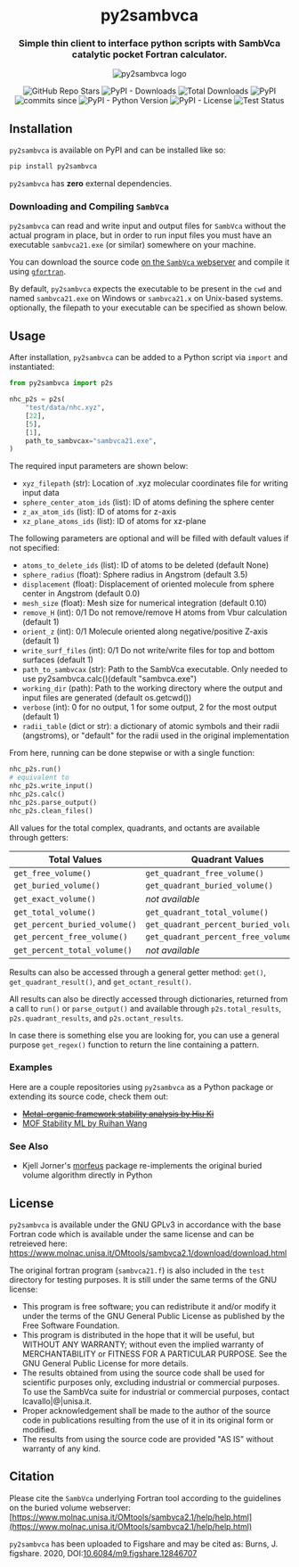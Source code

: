 <h1 align="center">py2sambvca</h1> 
<h3 align="center">Simple thin client to interface python scripts with SambVca catalytic pocket Fortran calculator.</h3>

<p align="center">
  <img alt="py2sambvca logo" src="https://github.com/JacksonBurns/py2sambvca/blob/main/py2sambvca_logo.png">
</p>

<p align="center">
  <img alt="GitHub Repo Stars" src="https://img.shields.io/github/stars/JacksonBurns/py2sambvca?style=social">
  <img alt="PyPI - Downloads" src="https://img.shields.io/pypi/dm/py2sambvca">
  <img alt="Total Downloads" src="https://static.pepy.tech/personalized-badge/py2sambvca?period=total&units=international_system&left_color=grey&right_color=blue&left_text=Downloads">
  <img alt="PyPI" src="https://img.shields.io/pypi/v/py2sambvca">
  <img alt="commits since" src="https://img.shields.io/github/commits-since/JacksonBurns/py2sambvca/latest.svg">
  <img alt="PyPI - Python Version" src="https://img.shields.io/pypi/pyversions/py2sambvca">
  <img alt="PyPI - License" src="https://img.shields.io/pypi/l/py2sambvca">
  <img alt="Test Status" src="https://github.com/JacksonBurns/py2sambvca/actions/workflows/run_tests.yml/badge.svg?branch=main&event=schedule">
</p>

## Installation
`py2sambvca` is available on PyPI and can be installed like so:
```python
pip install py2sambvca
```

`py2sambvca` has __zero__ external dependencies.

### Downloading and Compiling `SambVca`
`py2sambvca` can read and write input and output files for `SambVca` without the actual program in place, but in order to run input files you must have an executable `sambvca21.exe` (or similar) somewhere on your machine.

You can download the source code [on the `SambVca` webserver](https://www.aocdweb.com/OMtools/sambvca2.1/download/download.html) and compile it using [`gfortran`](https://gcc.gnu.org/wiki/GFortranBinaries).

By default, `py2sambvca` expects the executable to be present in the `cwd` and named `sambvca21.exe` on Windows or `sambvca21.x` on Unix-based systems. optionally, the filepath to your executable can be specified as shown below.

## Usage
After installation, `py2sambvca` can be added to a Python script via `import` and instantiated:
```python
from py2sambvca import p2s

nhc_p2s = p2s(
    "test/data/nhc.xyz",
    [22],
    [5],
    [1],
    path_to_sambvcax="sambvca21.exe",
)
```

The required input parameters are shown below:
 - `xyz_filepath` (str): Location of .xyz molecular coordinates file for writing input data
 - `sphere_center_atom_ids` (list): ID of atoms defining the sphere center
 - `z_ax_atom_ids` (list): ID of atoms for z-axis
 - `xz_plane_atoms_ids` (list): ID of atoms for xz-plane

The following parameters are optional and will be filled with default values if not specified:
 - `atoms_to_delete_ids` (list): ID of atoms to be deleted (default None)
 - `sphere_radius` (float): Sphere radius in Angstrom (default 3.5)
 - `displacement` (float): Displacement of oriented molecule from sphere center in Angstrom (default 0.0)
 - `mesh_size` (float): Mesh size for numerical integration (default 0.10)
 - `remove_H` (int): 0/1 Do not remove/remove H atoms from Vbur calculation (default 1)
 - `orient_z` (int): 0/1 Molecule oriented along negative/positive Z-axis (default 1)
 - `write_surf_files` (int): 0/1 Do not write/write files for top and bottom surfaces (default 1)
 - `path_to_sambvcax` (str): Path to the SambVca executable. Only needed to use py2sambvca.calc()(default "sambvca.exe")
 - `working_dir` (path): Path to the working directory where the output and input files are generated (default os.getcwd())
 - `verbose` (int): 0 for no output, 1 for some output, 2 for the most output (default 1)
 - `radii_table` (dict or str): a dictionary of atomic symbols and their radii (angstroms), or "default" for the radii used in the original implementation


From here, running can be done stepwise or with a single function:
```python
nhc_p2s.run()
# equivalent to
nhc_p2s.write_input()
nhc_p2s.calc()
nhc_p2s.parse_output()
nhc_p2s.clean_files()
```

All values for the total complex, quadrants, and octants are available through getters:

| Total Values | Quadrant Values | Octant Values |
| --- | --- | --- |
| `get_free_volume()` | `get_quadrant_free_volume()` | `get_octant_free_volume()` |
| `get_buried_volume()` | `get_quadrant_buried_volume()` | `get_octant_buried_volume()` |
| `get_exact_volume()` | _not available_ | _not available_ |
| `get_total_volume()` | `get_quadrant_total_volume()` | `get_octant_total_volume()` |
| `get_percent_buried_volume()` | `get_quadrant_percent_buried_volume()` | `get_octant_percent_buried_volume()` |
| `get_percent_free_volume()` | `get_quadrant_percent_free_volume()` | `get_octant_percent_free_volume()` |
| `get_percent_total_volume()` | _not available_ | _not available_ |

Results can also be accessed through a general getter method: `get()`, `get_quadrant_result()`, and `get_octant_result()`.

All results can also be directly accessed through dictionaries, returned from a call to `run()` or `parse_output()` and available through `p2s.total_results`, `p2s.quadrant_results`, and `p2s.octant_results`.

In case there is something else you are looking for, you can use a general purpose `get_regex()` function to return the line containing a pattern.

### Examples
Here are a couple repositories using `py2sambvca` as a Python package or extending its source code, check them out:
 - ~~[Metal-organic framework stability analysis by Hiu Ki](https://github.com/hiukiwong/mof-stability-ml)~~
 - [MOF Stability ML by Ruihan Wang](https://github.com/ruihwang/mof-stability-ml)

### See Also
 - Kjell Jorner's [morfeus](https://github.com/kjelljorner/morfeus) package re-implements the original buried volume algorithm directly in Python

## License
`py2sambvca` is available under the GNU GPLv3 in accordance with the base Fortran code which is available under the same license and can be retreieved here: https://www.molnac.unisa.it/OMtools/sambvca2.1/download/download.html

The original fortran program (`sambvca21.f`) is also included in the `test` directory for testing purposes. It is still under the same terms of the GNU license:
 - This program is free software; you can redistribute it and/or modify it under the terms of the GNU General Public License as published by the Free Software Foundation.
 - This program is distributed in the hope that it will be useful, but WITHOUT ANY WARRANTY; without even the implied warranty of MERCHANTABILITY or FITNESS FOR A PARTICULAR PURPOSE. See the GNU General Public License for more details.
 - The results obtained from using the source code shall be used for scientific purposes only, excluding industrial or commercial purposes. To use the SambVca suite for industrial or commercial purposes, contact lcavallo|@|unisa.it.
 - Proper acknowledgement shall be made to the author of the source code in publications resulting from the use of it in its original form or modified.
 - The results from using the source code are provided "AS IS" without warranty of any kind.

## Citation
Please cite the `SambVca` underlying Fortran tool according to the guidelines on the buried volume webserver: [https://www.molnac.unisa.it/OMtools/sambvca2.1/help/help.html](https://www.molnac.unisa.it/OMtools/sambvca2.1/help/help.html)

`py2sambvca` has been uploaded to Figshare and may be cited as: Burns, J. figshare. 2020, DOI:[10.6084/m9.figshare.12846707](https://figshare.com/articles/software/py2sambvca/12846707)
